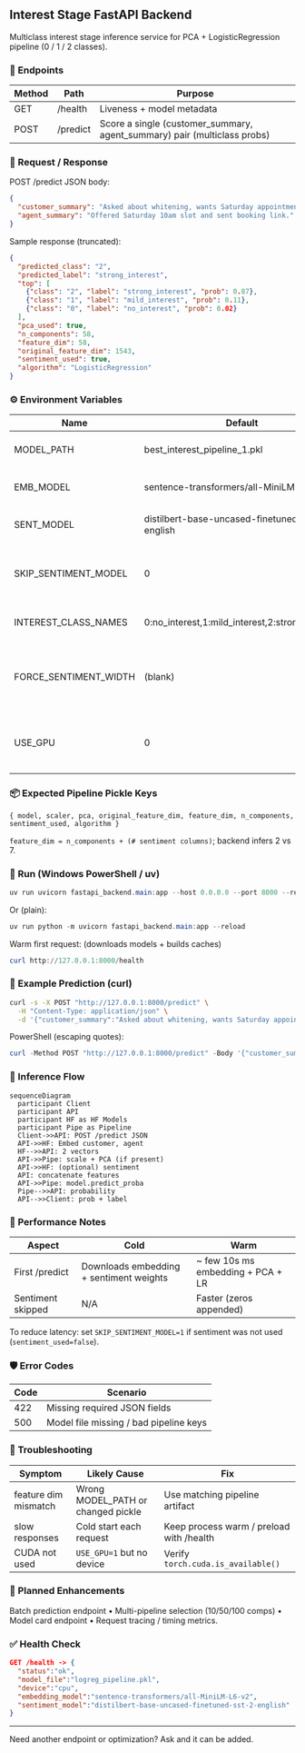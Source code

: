 ## Interest Stage FastAPI Backend

Multiclass interest stage inference service for PCA + LogisticRegression pipeline (0 / 1 / 2 classes).

### 🔧 Endpoints
| Method | Path | Purpose |
|--------|------|---------|
| GET | /health | Liveness + model metadata |
| POST | /predict | Score a single (customer_summary, agent_summary) pair (multiclass probs) |

### 🧾 Request / Response
POST /predict JSON body:
```json
{
  "customer_summary": "Asked about whitening, wants Saturday appointment.",
  "agent_summary": "Offered Saturday 10am slot and sent booking link."
}
```
Sample response (truncated):
```json
{
  "predicted_class": "2",
  "predicted_label": "strong_interest",
  "top": [
    {"class": "2", "label": "strong_interest", "prob": 0.87},
    {"class": "1", "label": "mild_interest", "prob": 0.11},
    {"class": "0", "label": "no_interest", "prob": 0.02}
  ],
  "pca_used": true,
  "n_components": 58,
  "feature_dim": 58,
  "original_feature_dim": 1543,
  "sentiment_used": true,
  "algorithm": "LogisticRegression"
}
```

### ⚙️ Environment Variables
| Name | Default | Description |
|------|---------|-------------|
| MODEL_PATH | best_interest_pipeline_1.pkl | Path to saved pipeline dict |
| EMB_MODEL | sentence-transformers/all-MiniLM-L6-v2 | HuggingFace embedding model |
| SENT_MODEL | distilbert-base-uncased-finetuned-sst-2-english | Sentiment model (SST-2) |
| SKIP_SENTIMENT_MODEL | 0 | If 1, skip loading sentiment model (fills zeros) |
| INTEREST_CLASS_NAMES | 0:no_interest,1:mild_interest,2:strong_interest | Override class label mapping |
| FORCE_SENTIMENT_WIDTH | (blank) | Force sentiment feature width (2 or 7) if auto-detect fails |
| USE_GPU | 0 | If 1 and CUDA available, run models on GPU |

### 📦 Expected Pipeline Pickle Keys
`{ model, scaler, pca, original_feature_dim, feature_dim, n_components, sentiment_used, algorithm }`

`feature_dim = n_components + (# sentiment columns)`; backend infers 2 vs 7.

### 🚀 Run (Windows PowerShell / uv)
```powershell
uv run uvicorn fastapi_backend.main:app --host 0.0.0.0 --port 8000 --reload
```
Or (plain):
```powershell
uv run python -m uvicorn fastapi_backend.main:app --reload
```

Warm first request: (downloads models + builds caches)
```powershell
curl http://127.0.0.1:8000/health
```

### 🧪 Example Prediction (curl)
```bash
curl -s -X POST "http://127.0.0.1:8000/predict" \
  -H "Content-Type: application/json" \
  -d '{"customer_summary":"Asked about whitening, wants Saturday appointment.","agent_summary":"Offered Saturday 10am slot and sent booking link."}' | jq
```

PowerShell (escaping quotes):
```powershell
curl -Method POST "http://127.0.0.1:8000/predict" -Body '{"customer_summary":"Needs implant consult","agent_summary":"Provided pricing tiers and offered free x-ray."}' -ContentType 'application/json'
```

### 🔄 Inference Flow
```mermaid
sequenceDiagram
  participant Client
  participant API
  participant HF as HF Models
  participant Pipe as Pipeline
  Client->>API: POST /predict JSON
  API->>HF: Embed customer, agent
  HF-->>API: 2 vectors
  API->>Pipe: scale + PCA (if present)
  API->>HF: (optional) sentiment
  API: concatenate features
  API->>Pipe: model.predict_proba
  Pipe-->>API: probability
  API-->>Client: prob + label
```

### 🧠 Performance Notes
| Aspect | Cold | Warm |
|--------|------|------|
| First /predict | Downloads embedding + sentiment weights | ~ few 10s ms embedding + PCA + LR |
| Sentiment skipped | N/A | Faster (zeros appended) |

To reduce latency: set `SKIP_SENTIMENT_MODEL=1` if sentiment was not used (`sentiment_used=false`).

### 🛡 Error Codes
| Code | Scenario |
|------|----------|
| 422 | Missing required JSON fields |
| 500 | Model file missing / bad pipeline keys |

### 🧩 Troubleshooting
| Symptom | Likely Cause | Fix |
|---------|--------------|-----|
| feature dim mismatch | Wrong MODEL_PATH or changed pickle | Use matching pipeline artifact |
| slow responses | Cold start each request | Keep process warm / preload with /health |
| CUDA not used | `USE_GPU=1` but no device | Verify `torch.cuda.is_available()` |

### 🔮 Planned Enhancements
Batch prediction endpoint • Multi-pipeline selection (10/50/100 comps) • Model card endpoint • Request tracing / timing metrics.

### ✅ Health Check
```json
GET /health -> {
  "status":"ok",
  "model_file":"logreg_pipeline.pkl",
  "device":"cpu",
  "embedding_model":"sentence-transformers/all-MiniLM-L6-v2",
  "sentiment_model":"distilbert-base-uncased-finetuned-sst-2-english"
}
```

---
Need another endpoint or optimization? Ask and it can be added.
